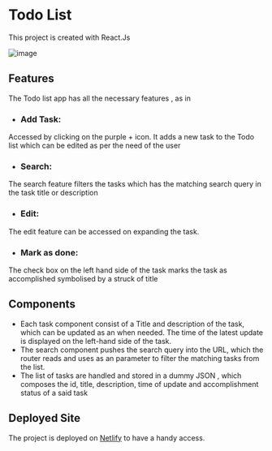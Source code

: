 # Todo List

This project is created with React.Js


![image](https://github.com/user-attachments/assets/6fab16c5-2e02-40c8-99b8-5b28c54aed6e)


## Features

   The Todo list app has all the necessary features , as in

* ###  Add Task:
Accessed by clicking on the purple + icon. It adds a new task to the Todo list which can be edited as per the need of the user
* ###  Search:
The search feature filters the tasks which has the matching search query in the task title or description
* ###  Edit:
The edit feature can be accessed on expanding the task.
* ###  Mark as done:
The check box on the left hand side of the task marks the task as accomplished symbolised by a struck of title


## Components
* Each task component consist of a Title and description of the task, which can be updated as an when needed. The time of the latest update is displayed on the left-hand side of the task.
* The search component pushes the search query into the URL, which the router reads and uses as an parameter to filter the matching tasks from the list.
* The list of tasks are handled and stored in a dummy JSON , which composes the id, title, description, time of update and accomplishment status of a said task


## Deployed Site
The project is deployed on [Netlify](https://sanjaytodo-list.netlify.app/) to have a handy access.


